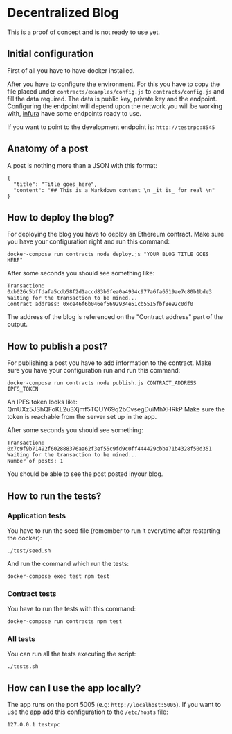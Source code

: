 # Decentralized Blog

This is a proof of concept and is not ready to use yet.

## Initial configuration

First of all you have to have docker installed.

After you have to configure the environment. For this you have to copy the file placed under `contracts/examples/config.js` to `contracts/config.js` and fill the data required. The data is public key, private key and the endpoint. Configuring the endpoint will depend upon the network you will be working with, [infura](https://infura.io/docs/#endpoints) have some endpoints ready to use.

If you want to point to the development endpoint is: `http://testrpc:8545`

## Anatomy of a post

A post is nothing more than a JSON with this format:

```
{
  "title": "Title goes here",
  "content": "## This is a Markdown content \n _it is_ for real \n"
}
```

## How to deploy the blog?

For deploying the blog you have to deploy an Ethereum contract. Make sure you have your configuration right and run this command:

```
docker-compose run contracts node deploy.js "YOUR BLOG TITLE GOES HERE"
```

After some seconds you should see something like:

```
Transaction: 0xb026c5bffdafa5cdb58f2d1accd83b6fea0a4934c977a6fa6519ae7c80b1bde3
Waiting for the transaction to be mined...
Contract address: 0xce46f6b046ef5692934e51cb5515fbf8e92c0df0
```

The address of the blog is referenced on the "Contract address" part of the output.

## How to publish a post?

For publishing a post you have to add information to the contract. Make sure you have your configuration run and run this command:

```
docker-compose run contracts node publish.js CONTRACT_ADDRESS IPFS_TOKEN
```

An IPFS token looks like: QmUXz5JShQFoKL2u3Xjmf5TQUY69q2bCvsegDuiMhXHRkP
Make sure the token is reachable from the server set up in the app.

After some seconds you should see something:

```
Transaction: 0x7c9f9b71492f602888376aa62f3ef55c9fd9c0ff444429cbba71b4328f50d351
Waiting for the transaction to be mined...
Number of posts: 1
```

You should be able to see the post posted inyour blog.

## How to run the tests?

### Application tests

You have to run the seed file (remember to run it everytime after restarting the docker):

```
./test/seed.sh
```

And run the command which run the tests:

```
docker-compose exec test npm test
```

### Contract tests

You have to run the tests with this command:

```
docker-compose run contracts npm test
```

### All tests

You can run all the tests executing the script:

```
./tests.sh
```

## How can I use the app locally?

The app runs on the port 5005 (e.g: `http://localhost:5005`). If you want to use the app add this configuration to the `/etc/hosts` file:

```
127.0.0.1 testrpc
```